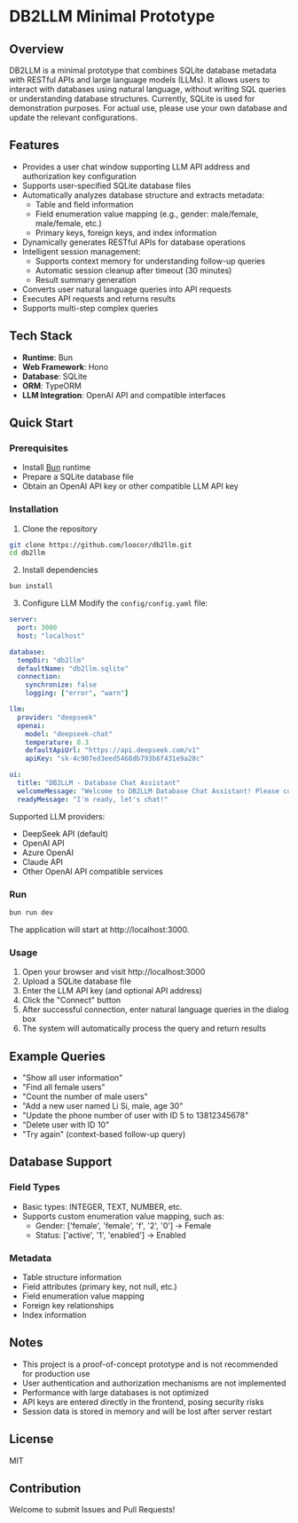 # DB2LLM Minimal Prototype

## Overview
DB2LLM is a minimal prototype that combines SQLite database metadata with RESTful APIs and large language models (LLMs). It allows users to interact with databases using natural language, without writing SQL queries or understanding database structures. Currently, SQLite is used for demonstration purposes. For actual use, please use your own database and update the relevant configurations.

## Features
- Provides a user chat window supporting LLM API address and authorization key configuration
- Supports user-specified SQLite database files
- Automatically analyzes database structure and extracts metadata:
  - Table and field information
  - Field enumeration value mapping (e.g., gender: male/female, male/female, etc.)
  - Primary keys, foreign keys, and index information
- Dynamically generates RESTful APIs for database operations
- Intelligent session management:
  - Supports context memory for understanding follow-up queries
  - Automatic session cleanup after timeout (30 minutes)
  - Result summary generation
- Converts user natural language queries into API requests
- Executes API requests and returns results
- Supports multi-step complex queries

## Tech Stack
- **Runtime**: Bun
- **Web Framework**: Hono
- **Database**: SQLite
- **ORM**: TypeORM
- **LLM Integration**: OpenAI API and compatible interfaces

## Quick Start

### Prerequisites
- Install [Bun](https://bun.sh/) runtime
- Prepare a SQLite database file
- Obtain an OpenAI API key or other compatible LLM API key

### Installation
1. Clone the repository
```bash
git clone https://github.com/loocor/db2llm.git
cd db2llm
```

2. Install dependencies
```bash
bun install
```

3. Configure LLM
Modify the `config/config.yaml` file:
```yaml
server:
  port: 3000
  host: "localhost"

database:
  tempDir: "db2llm"
  defaultName: "db2llm.sqlite"
  connection:
    synchronize: false
    logging: ["error", "warn"]

llm:
  provider: "deepseek"
  openai:
    model: "deepseek-chat"
    temperature: 0.3
    defaultApiUrl: "https://api.deepseek.com/v1"
    apiKey: "sk-4c907ed3eed5468db793b6f431e9a28c"

ui:
  title: "DB2LLM - Database Chat Assistant"
  welcomeMessage: "Welcome to DB2LLM Database Chat Assistant! Please connect to the database and configure the LLM API first."
  readyMessage: "I'm ready, let's chat!"
```

Supported LLM providers:
- DeepSeek API (default)
- OpenAI API
- Azure OpenAI
- Claude API
- Other OpenAI API compatible services

### Run
```bash
bun run dev
```

The application will start at http://localhost:3000.

### Usage
1. Open your browser and visit http://localhost:3000
2. Upload a SQLite database file
3. Enter the LLM API key (and optional API address)
4. Click the "Connect" button
5. After successful connection, enter natural language queries in the dialog box
6. The system will automatically process the query and return results

## Example Queries
- "Show all user information"
- "Find all female users"
- "Count the number of male users"
- "Add a new user named Li Si, male, age 30"
- "Update the phone number of user with ID 5 to 13812345678"
- "Delete user with ID 10"
- "Try again" (context-based follow-up query)

## Database Support
### Field Types
- Basic types: INTEGER, TEXT, NUMBER, etc.
- Supports custom enumeration value mapping, such as:
  - Gender: ['female', 'female', 'f', '2', '0'] -> Female
  - Status: ['active', '1', 'enabled'] -> Enabled

### Metadata
- Table structure information
- Field attributes (primary key, not null, etc.)
- Field enumeration value mapping
- Foreign key relationships
- Index information

## Notes
- This project is a proof-of-concept prototype and is not recommended for production use
- User authentication and authorization mechanisms are not implemented
- Performance with large databases is not optimized
- API keys are entered directly in the frontend, posing security risks
- Session data is stored in memory and will be lost after server restart

## License
MIT

## Contribution
Welcome to submit Issues and Pull Requests!